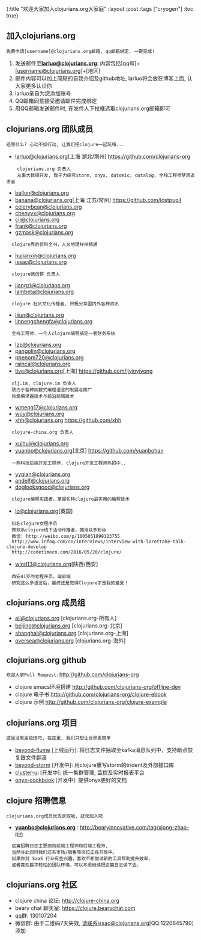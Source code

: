 {:title "欢迎大家加入clojurians.org大家庭"
 :layout :post
 :tags  ["cryogen"]
 :toc true}

## 加入clojurians.org
`免费申请[username]@clojurians.org邮箱, qq邮箱绑定, 一键完成!`
1. 发送邮件至**larluo@clojurians.org**: 内容包括[qq号]+[username@clojurians.org]+[地区]
1. 邮件内容可以加上简短的自我介绍及github地址, larluo将会放在博客上面, 认大家更多认识你  
1. larluo亲自为您添加账号  
1. QQ邮箱同意接受邀请邮件完成绑定  
1. 用QQ邮箱发送邮件时, 在发件人下拉框选取clojurians.org邮箱即可  


## clojurians.org 团队成员
`还等什么? 心动不如行动, 让我们把clojure一起玩嗨...`
* larluo@clojurians.org[上海 湖北/荆州] <https://github.com/clojurians-org> 
```
    clojurians.org 负责人
    从事大数据开发, 致于力研究storm, onyx, datomic, datalog, 全栈工程师梦想追求者
```
* ballon@clojurians.org
* banana@clojurians.org[上海 江苏/常州] <https://github.com/lostpupil>
* celerybean@clojurians.org
* chenyyx@clojurians.org
* clj@clojurians.org
* frank@clojurians.org
* gzmask@clojurians.org
```
  clojure界的百科全书，人文地理样样精通
```
* hujianxin@clojurians.org
* issac@clojurians.org
```
  clojure微信群 负责人
```
* jiangzl@clojurians.org
* lambeta@clojurians.org
```
  clojure 社区文化传播者, 积极分享国内外各种资讯
```
* lijun@clojurians.org
* linpengchengfa@clojurians.org
```
  全栈工程师，一个人clojure编程搞定一套财务系统
```
* lzp@clojurians.org
* pangolin@clojurians.org
* phenom720@clojurians.org
* raincal@clojurians.org
* tiye@clojurians.org[上海] <https://github.com/jiyinyiyong>
```
  clj.im, clojure.im 负责人
  致力于各种函数式编程语言的发展与推广 
  热爱编译器技术与前沿前端技术
```
* wmeng17@clojurians.org
* wuy@clojurians.org
* xhh@clojurians.org <https://github.com/xhh>
```
  clojure-china.org 负责人
```
* xulhui@clojurians.org
* yuanbo@clojurians.org[北京] <https://github.com/yuanbohan>
```
  一熊科技后端开发工程师, clojure开发工程师热招中..
```
* yyqian@clojurians.org
* andelf@clojurians.org 
* doglooksgood@clojurians.org
```
  clojure编程实践者，掌握名种clojure最实用的编程技术
```
* lo@clojurians.org[英国]
```
  知名clojure女程序员
  微软系clojure线下活动传播者，拥用众多粉丝
  微信: http://weibo.com/p/1005051899123755
  http://www.infoq.com/cn/interviews/interview-with-lorettahe-talk-clojure-develop
  http://codetimecn.com/2016/05/20/clojure/
``` 
* wind13@clojurians.org[陕西/西安]
```
  西安41岁的老程序员，偏前端
  研究这么多语言后，最终还是觉得Clojure才是我的最爱！
```

## clojurians.org 成员组
* all@clojurians.org [clojurians.org-所有人]
* beijing@clojurians.org [clojurians.org-北京]
* shanghai@clojurians.org [clojurians.org-上海]
* oversea@clojurians.org [clojurians.org-海外]

## clojurians.org github 
`欢迎大家Pull Request`: <http://github.com/clojurians-org>
* clojure emacs环境搭建 <http://github.com/clojurians-org/offline-dev>
* clojure 电子书 <http://github.com/clojurians-org/clojure-ebook>
* clojure 示例 <http://github.com/clojurians-org/clojure-example>


## clojurians.org 项目 
`这里没有高级技巧, 在这里, 我们只想让世界更简单`
* [beyond-flume](https://github.com/clojurians-org/beyond-flume/) [上线运行]: 将日志文件抽取至kafka消息队列中，支持断点恢复跟文件翻滚
* [beyond-storm](https://github.com/clojurians-org/beyond-storm/) [开发中]: 用clojure重写storm的trident及外部接口库
* [cluster-ui](https://github.com/clojurians-org/cluster-ui/) [开发中]: 统一集群管理, 监控及实时报表平台
* [onyx-cookbook](https://github.com/clojurians-org/onyx-cookbook/) [开发中]: 提供onyx更好的文档


## clojure 招聘信息
`clojurians.org成员优先录取哦, 赶快加入吧`
* **yuanbo@clojurians.org** : <http://bearyinnovative.com/tag/xiong-zhao-pin>    
```
  这篇招聘日志主要面向前端工程师和后端工程师,  
  当然与此同时我们还有市场/销售等岗位正在开放中。  
  如果你对 SaaS 行业有些兴趣，喜欢不断尝试新的工具帮助提升效率，  
  或者喜欢扁平轻松的团队环境，可以考虑继续把这篇日志读下去。  
```


## clojurians.org 社区
* clojure china 论坛:  <http://clojure-china.org>
* beary chat 聊天室:  <https://clojure.bearychat.com>
* qq群: 130107204
* 微信群: 由于二维码7天失效, 请联系issac@clojurians.org[QQ:1220645790]添加
